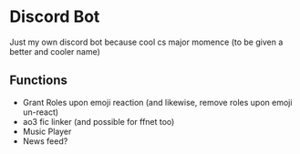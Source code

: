 # Discord Bot
Just my own discord bot because cool cs major momence (to be given a better and cooler name)

## Functions
- Grant Roles upon emoji reaction (and likewise, remove roles upon emoji un-react)
- ao3 fic linker (and possible for ffnet too)
- Music Player
- News feed?

